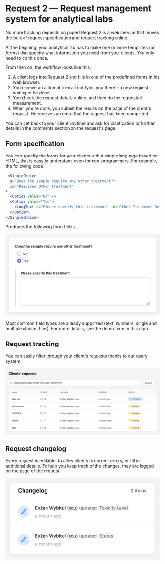 # Request 2 — Request management system for analytical labs

No more tracking requests on paper! Request 2 is a web service that moves the bulk of request specification and request tracking online.

At the begining, your analytical lab has to make one or more templates (or _forms_) that specify what information you need from your clients. You only need to do this once.

From then on, the workflow looks like this:

1. A client logs into Request 2 and fills in one of the predefined forms in his web browser.
2. You receive an automatic email notifying you there's a new request wating to be done.
3. You check the request details online, and then do the requested measurement.
4. When you're done, you submit the results on the page of the client's request. He receives an email that the request has been completed.

You can get back to your client anytime and ask for clarification or further details in the comments section on the request's page.

## Form specification

You can specify the forms for your clients with a simple language based on HTML, that is easy to understand even for non-programmers. For example, the following code

```jsx
 <SingleChoice
  q="Does the sample require any other treatment?"
  id="Requires Other Treatment"
>
  <Option value="No" />
  <Option value="Yes">
    <LongText q="Please specify this treatment" id="Other Treatment Details" />
  </Option>
</SingleChoice>
```

Produces the following form fields

![Example form field](images/form_example.png)

Most common field types are already supported (text, numbers, single and multiple choice, files). For more details, see the demo form in this repo.


## Request tracking

You can easily filter through your client's requests thanks to our query system.

![Example form field](images/requests.png)

## Request changelog

Every request is editable, to allow clients to correct errors, or fill in additional details. To help you keep track of the changes, they are logged on the page of the request.

![Example form field](images/changelog.png)
